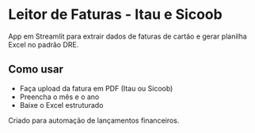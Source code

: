 # Leitor de Faturas - Itau e Sicoob

App em Streamlit para extrair dados de faturas de cartão e gerar planilha Excel no padrão DRE.

## Como usar
- Faça upload da fatura em PDF (Itau ou Sicoob)
- Preencha o mês e o ano
- Baixe o Excel estruturado

Criado para automação de lançamentos financeiros.
